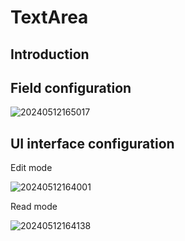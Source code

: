 # TextArea

## Introduction

## Field configuration

![20240512165017](https://static-docs.nocobase.com/20240512165017.png)

## UI interface configuration

Edit mode

![20240512164001](https://static-docs.nocobase.com/20240512164001.png)

Read mode

![20240512164138](https://static-docs.nocobase.com/20240512164138.png)
